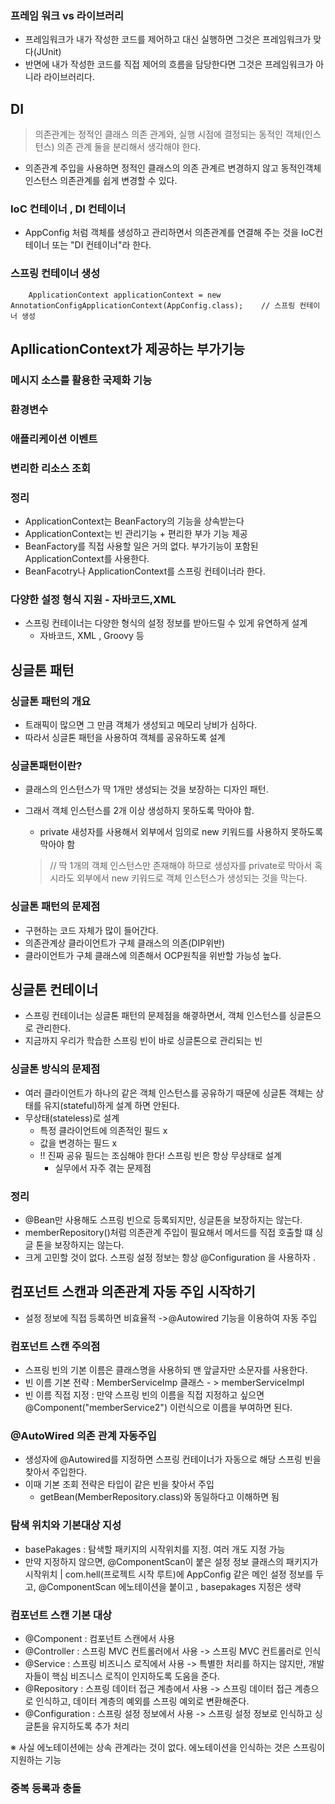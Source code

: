    
### 프레임 워크 vs 라이브러리 
- 프레임워크가 내가 작성한 코드를 제어하고 대신 실행하면 그것은 프레임워크가 맞다(JUnit)
- 반면에 내가 작성한 코드를 직접 제어의 흐름을 담당한다면 그것은 프레임워크가 아니라 라이브러리다.


## DI

> 의존관계는 정적인 클래스 의존 관계와, 실행 시점에 결정되는 동적인 객체(인스턴스) 의존 관계 둘을 분리해서 생각해야 한다.

- 의존관계 주입을 사용하면 정적인 클래스의 의존 관계르 변경하지 않고 동적인객체 인스턴스 의존관계를 쉽게 변경할 수 있다.


### IoC 컨테이너 , DI 컨테이너 

- AppConfig 처럼 객체를 생성하고 관리하면서 의존관계를 연결해 주는 것을 IoC컨테이너 또는 "DI 컨테이너"라 한다.


### 스프링 컨테이너 생성
        ApplicationContext applicationContext = new AnnotationConfigApplicationContext(AppConfig.class);    // 스프링 컨테이너 생성
 


## ApllicationContext가 제공하는 부가기능

### 메시지 소스를 활용한 국제화 기능

### 환경변수

### 애플리케이션 이벤트

### 변리한 리소스 조회

### 정리
- ApplicationContext는 BeanFactory의 기능을 상속받는다
- ApplicationContext는 빈 관리기능 + 편리한 부가 기능 제공
- BeanFactory를 직접 사용할 일은 거의 없다. 부가기능이 포함된 ApplicationContext를 사용한다.
- BeanFacotry나 ApplicationContext를 스프링 컨테이너라 한다.


### 다양한 설정 형식 지원 - 자바코드,XML
- 스프링 컨테이너는 다양한 형식의 설정 정보를 받아드릴 수 있게 유연하게 설계
    - 자바코드, XML , Groovy 등

  
## 싱글톤 패턴

### 싱글톤 패턴의 개요
- 트래픽이 많으면 그 만큼 객체가 생성되고 메모리 낭비가 심하다.
- 따라서 싱글톤 패턴을 사용하여 객체를 공유하도록 설계

### 싱글톤패턴이란?
- 클래스의 인스턴스가 딱 1개만 생성되는 것을 보장하는 디자인 패턴.
- 그래서 객체 인스턴스를 2개 이상 생성하지 못하도록 막아야 함.
  - private 새성자를 사용해서 외부에서 임의로 new 키워드를 사용하지 못하도록 막아야 함
  
  >    // 딱 1개의 객체 인스턴스만 존재해야 하므로 생성자를 private로 막아서 혹시라도 외부에서 new 키워드로 객체 인스턴스가 생성되는 것을 막는다.

### 싱글톤 패턴의 문제점
- 구현하는 코드 자체가 많이 들어간다.
- 의존관계상 클라이언트가 구체 클래스의 의존(DIP위반)
- 클라이언트가 구체 클래스에 의존해서 OCP원칙을 위반할 가능성 높다.

## 싱글톤 컨테이너
- 스프링 컨테이너는 싱글톤 패턴의 문제점을 해곃하면서, 객체 인스턴스를 싱글톤으로 관리한다.
- 지금까지 우리가 학습한 스프링 빈이 바로 싱글톤으로 관리되는 빈


### 싱글톤 방식의 문제점 
- 여러 클라이언트가 하나의 같은 객체 인스턴스를 공유하기 때문에 싱글톤 객체는 상태를 유지(stateful)하게 설계 하면 안된다.
- 무상태(stateless)로 설계
  - 특정 클라이언트에 의존적인 필드 x
  - 값을 변경하는 필드 x
  - !! 진짜 공유 필드는 조심해야 한다! 스프링 빈은 항상 무상태로 설계
    - 실무에서 자주 겪는 문제점 
  
### 정리
- @Bean만 사용해도 스프링 빈으로 등록되지만, 싱글톤을 보장하지는 않는다.
 - memberRepository()처럼 의존관계 주입이 필요해서 메서드를 직접 호출할 떄 싱글 톤을 보장하지는 않는다.
- 크게 고민할 것이 없다. 스프링 설정 정보는 항상 @Configuration 을 사용하자 .



## 컴포넌트 스캔과 의존관계 자동 주입 시작하기 

- 설정 정보에 직접 등록하면 비효율적 ->@Autowired 기능을 이용하여 자동 주입 



### 컴포넌트 스캔 주의점 
 - 스프링 빈의 기본 이름은 클래스명을 사용하되 맨 앞글자만 소문자를 사용한다.
 - 빈 이름 기본 전략 : MemberServiceImp 클래스 - > memberServiceImpl
 - 빈 이름 직접 지정 : 만약 스프링 빈의 이름을 직접 지정하고 싶으면 @Component("memberService2") 이런식으로 이름을 부여하면 된다.

### @AutoWired 의존 관계 자동주입
- 생성자에 @Autowired를 지정하면 스프링 컨테이너가 자동으로 해당 스프링 빈을 찾아서 주입한다.
- 이때 기본 조회 전략은 타입이 같은 빈을 찾아서 주입
  - getBean(MemberRepository.class)와 동일하다고 이해하면 됨 

### 탐색 위치와 기본대상 지성
- basePakages : 탐색할 패키지의 시작위치를 지정. 여러 개도 지정 가능 
- 만약 지정하지 않으면, @ComponentScan이 붙은 설정 정보 클래스의 패키지가 시작위치
| com.hell(프로젝트 시작 루트)에 AppConfig 같은 메인 설정 정보를 두고, @ComponentScan 에노테이션을 붙이고 , basepakages 지정은 생략


### 컴포넌트 스캔 기본 대상
- @Component : 컴포넌트 스캔에서 사용 
- @Controller : 스프링 MVC 컨트롤러에서 사용 -> 스프링 MVC 컨트롤러로 인식
- @Service : 스프링 비즈니스 로직에서 사용 -> 특별한 처리를 하지는 않지만, 개발자들이 핵심 비즈니스 로직이 인지하도록 도움을 준다.
- @Repository : 스프링 데이터 접근 계층에서 사용 -> 스프링 데이터 접근 계층으로 인식하고, 데이터 계층의 예외를 스프링 예외로 변환해준다.
- @Configuration : 스프링 설정 정보에서 사용 -> 스프링 설정 정보로 인식하고 싱글톤을 유지하도록 추가 처리

※ 사실 에노테이션에는 상속 관계라는 것이 없다. 에노테이션을 인식하는 것은 스프링이 지원하는 기능 


### 중복 등록과 충돌

##


